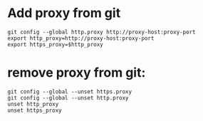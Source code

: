 # Add proxy from git
```
git config --global http.proxy http://proxy-host:proxy-port
export http_proxy=http://proxy-host:proxy-port
export https_proxy=$http_proxy
```


# remove proxy from git:
```
git config --global --unset https.proxy
git config --global --unset http.proxy
unset http_proxy
unset https_proxy
```